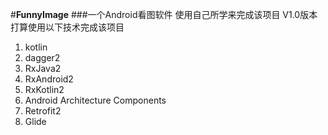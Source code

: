 #**FunnyImage**
###一个Android看图软件
使用自己所学来完成该项目
V1.0版本打算使用以下技术完成该项目

 1. kotlin
 2. dagger2
 3. RxJava2
 4. RxAndroid2
 5. RxKotlin2
 6. Android Architecture Components
 7. Retrofit2
 8. Glide
